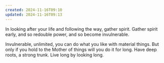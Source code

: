 ```yaml
---
created: 2024-11-16T09:10
updated: 2024-11-16T09:13
---
```



In looking after your life and following the way,
gather spirit.
Gather spirit early,
and so redouble power,
and so become invulnerable.

Invulnerable, unlimited,
you can do what you like with material things.
But only if you hold to the Mother of things
will you do it for long.
Have deep roots, a strong trunk.
Live long by looking long.



